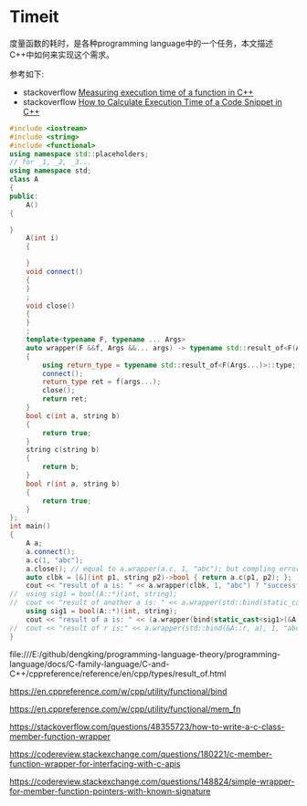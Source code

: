 # Timeit

度量函数的耗时，是各种programming language中的一个任务，本文描述C++中如何来实现这个需求。

参考如下:

- stackoverflow [Measuring execution time of a function in C++](https://stackoverflow.com/questions/22387586/measuring-execution-time-of-a-function-in-c)
- stackoverflow [How to Calculate Execution Time of a Code Snippet in C++](https://stackoverflow.com/questions/1861294/how-to-calculate-execution-time-of-a-code-snippet-in-c)





```c++
#include <iostream>
#include <string>
#include <functional>
using namespace std::placeholders;
// for _1, _2, _3...
using namespace std;
class A
{
public:
	A()
{

}
	A(int i)
	{

	}
	void connect()
	{
	}
	;
	void close()
	{
	}
	;
	template<typename F, typename ... Args>
	auto wrapper(F &&f, Args &&... args) -> typename std::result_of<F(Args...)>::type
	{
		using return_type = typename std::result_of<F(Args...)>::type;
		connect();
		return_type ret = f(args...);
		close();
		return ret;
	}
	bool c(int a, string b)
	{
		return true;
	}
	string c(string b)
	{
		return b;
	}
	bool r(int a, string b)
	{
		return true;
	}
};
int main()
{
	A a;
	a.connect();
	a.c(1, "abc");
	a.close(); // equal to a.wrapper(a.c, 1, "abc"); but compling error, how to write it correctly?
	auto clbk = [&](int p1, string p2)->bool { return a.c(p1, p2); };
	cout << "result of a is: " << a.wrapper(clbk, 1, "abc") ? "successful" : "fail" << endl;
//	using sig1 = bool(A::*)(int, string);
//	cout << "result of another a is: " << a.wrapper(std::bind(static_cast<sig1>(&A::c, a)), "abc") << endl;
	using sig1 = bool(A::*)(int, string);
	cout << "result of a is: " << (a.wrapper(bind(static_cast<sig1>(&A::c), a, _1, _2), 1, string("abc")) ? "successful" : "fail") << endl;
//	cout << "result of r is:" << a.wrapper(std::bind(&A::r, a), 1, "abc") << endl;
}

```

file:///E:/github/dengking/programming-language-theory/programming-language/docs/C-family-language/C-and-C++/cppreference/reference/en/cpp/types/result_of.html

https://en.cppreference.com/w/cpp/utility/functional/bind

https://en.cppreference.com/w/cpp/utility/functional/mem_fn

https://stackoverflow.com/questions/48355723/how-to-write-a-c-class-member-function-wrapper

https://codereview.stackexchange.com/questions/180221/c-member-function-wrapper-for-interfacing-with-c-apis

https://codereview.stackexchange.com/questions/148824/simple-wrapper-for-member-function-pointers-with-known-signature